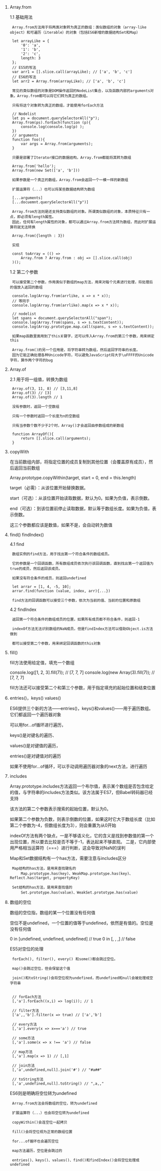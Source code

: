 1. Array.from

    1.1 基础用法 

        Array.from方法用于将两类对象转为真正的数组：类似数组的对象（array-like object）和可遍历（iterable）的对象（包括ES6新增的数据结构Set和Map）

        let arrayLike = {
            '0': 'a',
            '1': 'b',
            '2': 'c',
            length: 3
        };
        // ES5的写法
        var arr1 = [].slice.call(arrayLike); // ['a', 'b', 'c']
        // ES6的写法
        let arr2 = Array.from(arrayLike); // ['a', 'b', 'c']

        常见的类似数组的对象是DOM操作返回的NodeList集合，以及函数内部的arguments对象。Array.from都可以将它们转为真正的数组。

        只有将这个对象转为真正的数组，才能使用forEach方法

        // Nodelist
        let ps = document.querySelectorAll("p");
        Array.from(ps).forEach(function (p){
            console.log(console.log(p) );
        })
        // arguments
        function foo(){
            var args = Array.from(arguments);
        }

        只要是部署了Iterator接口的数据结构，Array.from都能将其转为数组

        Array.from('hello');
        Array.from(new Set(['a', 'b']))

        如果参数是一个真正的数组，Array.from会返回一个一模一样的新数组

        扩展运算符（...）也可以将某些数据结构转为数组
        
        [...arguments]
        [...docuemnt.querySelectorAll("p")]

        Array.from方法则是还支持类似数组的对象。所谓类似数组的对象，本质特征只有一点，即必须有length属性。
        因此，任何有length属性的对象，都可以通过Array.from方法转为数组，而此时扩展运算符就无法转换

        Array.from({length : 3})

        实现

        const toArray = (() =>
            Array.from ? Array.from : obj => [].slice.call(obj)
        )();
    
    1.2 第二个参数

        可以接受第二个参数，作用类似于数组的map方法，用来对每个元素进行处理，将处理后的值放入返回的数组

        console.log(Array.from(arrlike, x => x * x));
        // 等同于
        console.log(Array.from(arrlike).map(x => x * x));

        // nodelist
        let spans = document.querySelectorAll("span");
        console.log(Array.from(spans, s => s.textContent));
        console.log(Array.prototype.map.call(spans, s => s.textContent));

        如果map函数里面用到了this关键字，还可以传入Array.from的第三个参数，用来绑定this

        Array.from()的另一个应用是，将字符串转为数组，然后返回字符串的长度。
        因为它能正确处理各种Unicode字符，可以避免JavaScript将大于\uFFFF的Unicode字符，算作两个字符的bug

2. Array.of

    2.1 用于将一组值，转换为数组

        Array.of(3, 11, 8) // [3,11,8]
        Array.of(3) // [3]
        Array.of(3).length // 1

        没有参数时，返回一个空数组

        只有一个参数时返回一个长度为n的空数组

        只有当参数个数不少于2个时，Array()才会返回由参数组成的新数组

        function ArrayOf(){
            return [].slice.call(arguments);
        }

3. copyWith

    在当前数组内部，将指定位置的成员复制到其他位置（会覆盖原有成员），然后返回当前数组

    Array.prototype.copyWithin(target, start = 0, end = this.length)

    target（必需）：从该位置开始替换数据。

    start（可选）：从该位置开始读取数据，默认为0。如果为负值，表示倒数。

    end（可选）：到该位置前停止读取数据，默认等于数组长度。如果为负值，表示倒数。
    
    这三个参数都应该是数值，如果不是，会自动转为数值

4. find()  findIndex()

    4.1 find

        数组实例的find方法，用于找出第一个符合条件的数组成员。

        它的参数是一个回调函数，所有数组成员依次执行该回调函数，直到找出第一个返回值为true的成员，然后返回该成员。

        如果没有符合条件的成员，则返回undefined

        let arrar = [1, 4, -5, 10];
        arrar.find(function (value, index, arr){...})

        find方法的回调函数可以接受三个参数，依次为当前的值、当前的位置和原数组

    4.2 findIndex

        返回第一个符合条件的数组成员的位置，如果所有成员都不符合条件，则返回-1

        indexOf方法无法识别数组的NaN成员，但是findIndex方法可以借助Object.is方法做到

        都可以接受第二个参数，用来绑定回调函数的this对象


5. fill()

    fill方法使用给定值，填充一个数组

    console.log([1, 2, 3].fill(7));    // [7, 7, 7]
    console.log(new Array(3).fill(7)); // [7, 7, 7] 

    fill方法还可以接受第二个和第三个参数，用于指定填充的起始位置和结束位置

6. entries()，keys()  values()

    ES6提供三个新的方法——entries()，keys()和values()——用于遍历数组。它们都返回一个遍历器对象

    可以用for...of循环进行遍历，
    
    keys()是对键名的遍历、
    
    values()是对键值的遍历，
    
    entries()是对键值对的遍历

    如果不使用for...of循环，可以手动调用遍历器对象的next方法，进行遍历

7. includes

    Array.prototype.includes方法返回一个布尔值，表示某个数组是否包含给定的值，与字符串的includes方法类似。该方法属于ES7，但Babel转码器已经支持

    该方法的第二个参数表示搜索的起始位置，默认为0。
    
    如果第二个参数为负数，则表示倒数的位置，如果这时它大于数组长度（比如第二个参数为-4，但数组长度为3），则会重置为从0开始

    indexOf方法有两个缺点，一是不够语义化，它的含义是找到参数值的第一个出现位置，所以要去比较是否不等于-1，表达起来不够直观。
    二是，它内部使用严格相当运算符（===）进行判断，这会导致对NaN的误判

    Map和Set数据结构有一个has方法，需要注意与includes区分

        Map结构的has方法，是用来查找键名的
            Map.prototype.has(key)、WeakMap.prototype.has(key)、Reflect.has(target, propertyKey)

        Set结构的has方法，是用来查找值的
            Set.prototype.has(value)、WeakSet.prototype.has(value)

8. 数组的空位

    数组的空位指，数组的某一个位置没有任何值

    空位不是undefined，一个位置的值等于undefined，依然是有值的。空位是没有任何值

    0 in [undefined, undefined, undefined] // true
    0 in [, , ,] // false

    ES5对空位的处理

        forEach(), filter(), every() 和some()都会跳过空位。

        map()会跳过空位，但会保留这个值

        join()和toString()会将空位视为undefined，而undefined和null会被处理成空字符串
        

        // forEach方法
        [,'a'].forEach((x,i) => log(i)); // 1

        // filter方法
        ['a',,'b'].filter(x => true) // ['a','b']

        // every方法
        [,'a'].every(x => x==='a') // true

        // some方法
        [,'a'].some(x => x !== 'a') // false

        // map方法
        [,'a'].map(x => 1) // [,1]

        // join方法
        [,'a',undefined,null].join('#') // "#a##"

        // toString方法
        [,'a',undefined,null].toString() // ",a,,"

    ES6则是明确将空位转为undefined

        Array.from方法会将数组的空位，转为undefined

        扩展运算符（...）也会将空位转为undefined

        copyWithin()会连空位一起拷贝

        fill()会将空位视为正常的数组位置

        for...of循环也会遍历空位

        map方法遍历，空位是会跳过的

        entries()、keys()、values()、find()和findIndex()会将空位处理成undefined


















